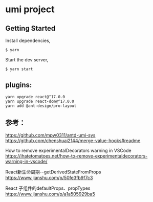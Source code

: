 # umi project

## Getting Started

Install dependencies,

```bash
$ yarn
```

Start the dev server,

```bash
$ yarn start
```

## plugins:
```
yarn upgrade react@^17.0.0
yarn upgrade react-dom@^17.0.0
yarn add @ant-design/pro-layout
```

## 参考：
https://github.com/mpw0311/antd-umi-sys
https://github.com/chenshuai2144/merge-value-hooks#readme


How to remove experimentalDecorators warning in VSCode
https://ihatetomatoes.net/how-to-remove-experimentaldecorators-warning-in-vscode/



React新生命周期--getDerivedStateFromProps
https://www.jianshu.com/p/50fe3fb9f7c3

React 子组件的defaultProps、propTypes
https://www.jianshu.com/p/a1a505929ba5
